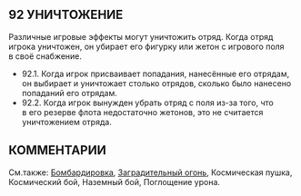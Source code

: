 92 УНИЧТОЖЕНИЕ
---

Различные игровые эффекты могут уничтожить отряд. Когда отряд игрока уничтожен, он убирает его фигурку или жетон с игрового поля в своё снабжение.
* 92.1. Когда игрок присваивает попадания, нанесённые его отрядам, он выбирает и уничтожает столько отрядов, сколько было нанесено попаданий его отрядам.
* 92.2. Когда игрок вынужден убрать отряд с поля из-за того, что в его резерве флота недостаточно жетонов, это не считается уничтожением отряда.

КОММЕНТАРИИ
---

См.также: [Бомбардировка](bombardment.md), [Заградительный огонь](anti-fighter_barrage.md), Космическая пушка, Космический бой, Наземный бой, Поглощение урона.
